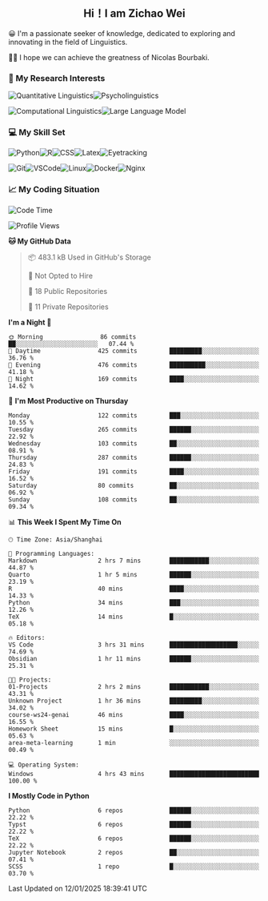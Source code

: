 

## <div align="center">Hi！I am Zichao Wei</div>

😀 I'm a passionate seeker of knowledge, dedicated to exploring and innovating in the field of Linguistics.

🙋‍♂️ I hope we can achieve the greatness of Nicolas Bourbaki.

### 🔬 My Research Interests

![Quantitative Linguistics](https://img.shields.io/badge/Quantitative%20Linguistics-%230072CC.svg?&style=for-the-badge&logo=appveyor&logoColor=white)![Psycholinguistics](https://img.shields.io/badge/Psycholinguistics-%2301a3a1.svg?&style=for-the-badge&logo=AWS%20Amplify&logoColor=white)

![Computational Linguistics](https://img.shields.io/badge/Computational%20Linguistics-%231877F2.svg?&style=for-the-badge&logo=Markdown&logoColor=white)![Large Language Model](https://img.shields.io/badge/Large%20Language%20Model-%23F76300.svg?&style=for-the-badge&logo=Android&logoColor=white)

### 💻 My Skill Set

![Python](https://img.shields.io/badge/Python-%2314354C.svg?style=for-the-badge&logo=python&logoColor=white&color=2AB3E3)![R](https://img.shields.io/badge/-R-276DC3?style=for-the-badge&logo=r&logoColor=white)![CSS](https://img.shields.io/badge/-CSS-1572B6?style=for-the-badge&logo=css3&logoColor=white)![Latex](https://img.shields.io/badge/-Latex-008080?style=for-the-badge&logo=latex&logoColor=white)![Eyetracking](https://img.shields.io/badge/Eyetracking-%230078D6?style=for-the-badge&logo=SearXNG&logoColor=#3050FF)

![Git](https://img.shields.io/badge/-Git-F05032?style=for-the-badge&logo=git&logoColor=white)![VSCode](https://img.shields.io/badge/-VSCode-007ACC?style=for-the-badge&logo=visual-studio-code&logoColor=white)![Linux](https://img.shields.io/badge/-Linux-FCC624?style=for-the-badge&logo=linux&logoColor=black)![Docker](https://img.shields.io/badge/-Docker-2496ED?style=for-the-badge&logo=docker&logoColor=white)![Nginx](https://img.shields.io/badge/-Nginx-009639?style=for-the-badge&logo=nginx&logoColor=white)

### 📈 My Coding Situation

<!--START_SECTION:waka-->
![Code Time](http://img.shields.io/badge/Code%20Time-403%20hrs%203%20mins-blue)

![Profile Views](http://img.shields.io/badge/Profile%20Views-0-blue)

**🐱 My GitHub Data** 

> 📦 483.1 kB Used in GitHub's Storage 
 > 
> 🚫 Not Opted to Hire
 > 
> 📜 18 Public Repositories 
 > 
> 🔑 11 Private Repositories 
 > 
**I'm a Night 🦉** 

```text
🌞 Morning                86 commits          ██░░░░░░░░░░░░░░░░░░░░░░░   07.44 % 
🌆 Daytime                425 commits         █████████░░░░░░░░░░░░░░░░   36.76 % 
🌃 Evening                476 commits         ██████████░░░░░░░░░░░░░░░   41.18 % 
🌙 Night                  169 commits         ████░░░░░░░░░░░░░░░░░░░░░   14.62 % 
```
📅 **I'm Most Productive on Thursday** 

```text
Monday                   122 commits         ███░░░░░░░░░░░░░░░░░░░░░░   10.55 % 
Tuesday                  265 commits         ██████░░░░░░░░░░░░░░░░░░░   22.92 % 
Wednesday                103 commits         ██░░░░░░░░░░░░░░░░░░░░░░░   08.91 % 
Thursday                 287 commits         ██████░░░░░░░░░░░░░░░░░░░   24.83 % 
Friday                   191 commits         ████░░░░░░░░░░░░░░░░░░░░░   16.52 % 
Saturday                 80 commits          ██░░░░░░░░░░░░░░░░░░░░░░░   06.92 % 
Sunday                   108 commits         ██░░░░░░░░░░░░░░░░░░░░░░░   09.34 % 
```


📊 **This Week I Spent My Time On** 

```text
🕑︎ Time Zone: Asia/Shanghai

💬 Programming Languages: 
Markdown                 2 hrs 7 mins        ███████████░░░░░░░░░░░░░░   44.87 % 
Quarto                   1 hr 5 mins         ██████░░░░░░░░░░░░░░░░░░░   23.19 % 
R                        40 mins             ████░░░░░░░░░░░░░░░░░░░░░   14.33 % 
Python                   34 mins             ███░░░░░░░░░░░░░░░░░░░░░░   12.26 % 
TeX                      14 mins             █░░░░░░░░░░░░░░░░░░░░░░░░   05.18 % 

🔥 Editors: 
VS Code                  3 hrs 31 mins       ███████████████████░░░░░░   74.69 % 
Obsidian                 1 hr 11 mins        ██████░░░░░░░░░░░░░░░░░░░   25.31 % 

🐱‍💻 Projects: 
01-Projects              2 hrs 2 mins        ███████████░░░░░░░░░░░░░░   43.31 % 
Unknown Project          1 hr 36 mins        █████████░░░░░░░░░░░░░░░░   34.02 % 
course-ws24-genai        46 mins             ████░░░░░░░░░░░░░░░░░░░░░   16.55 % 
Homework Sheet           15 mins             █░░░░░░░░░░░░░░░░░░░░░░░░   05.63 % 
area-meta-learning       1 min               ░░░░░░░░░░░░░░░░░░░░░░░░░   00.49 % 

💻 Operating System: 
Windows                  4 hrs 43 mins       █████████████████████████   100.00 % 
```

**I Mostly Code in Python** 

```text
Python                   6 repos             ██████░░░░░░░░░░░░░░░░░░░   22.22 % 
Typst                    6 repos             ██████░░░░░░░░░░░░░░░░░░░   22.22 % 
TeX                      6 repos             ██████░░░░░░░░░░░░░░░░░░░   22.22 % 
Jupyter Notebook         2 repos             ██░░░░░░░░░░░░░░░░░░░░░░░   07.41 % 
SCSS                     1 repo              █░░░░░░░░░░░░░░░░░░░░░░░░   03.70 % 
```




 Last Updated on 12/01/2025 18:39:41 UTC
<!--END_SECTION:waka-->
